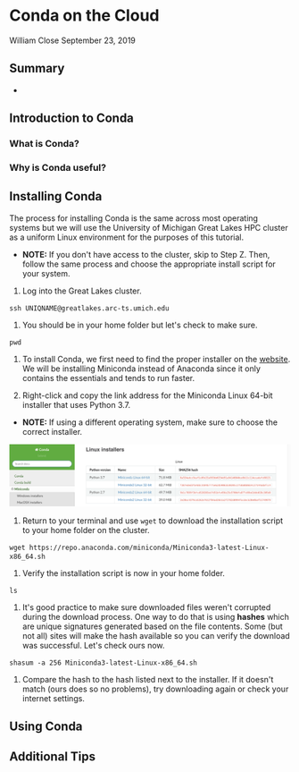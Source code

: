 # Conda on the Cloud

William Close
September 23, 2019


## Summary

* 

## Introduction to Conda

### What is Conda?

### Why is Conda useful?



## Installing Conda

The process for installing Conda is the same across most operating systems but we will use the University of Michigan Great Lakes HPC cluster as a uniform Linux environment for the purposes of this tutorial.
* **NOTE:** If you don't have access to the cluster, skip to Step Z. Then, follow the same process and choose the appropriate install script for your system.

1. Log into the Great Lakes cluster.
```
ssh UNIQNAME@greatlakes.arc-ts.umich.edu
```

1. You should be in your home folder but let's check to make sure.
```
pwd
```

1. To install Conda, we first need to find the proper installer on the [website](https://docs.conda.io/en/latest/miniconda.html). We will be installing Miniconda instead of Anaconda since it only contains the essentials and tends to run faster.

1. Right-click and copy the link address for the Miniconda Linux 64-bit installer that uses Python 3.7.
* **NOTE:** If using a different operating system, make sure to choose the correct installer.

![Image of Miniconda Linux installers](/images/miniconda_installer.png)

1. Return to your terminal and use `wget` to download the installation script to your home folder on the cluster.
```
wget https://repo.anaconda.com/miniconda/Miniconda3-latest-Linux-x86_64.sh
```

1. Verify the installation script is now in your home folder.
```
ls
```

1. It's good practice to make sure downloaded files weren't corrupted during the download process. One way to do that is using **hashes** which are unique signatures generated based on the file contents. Some (but not all) sites will make the hash available so you can verify the download was successful. Let's check ours now.

```
shasum -a 256 Miniconda3-latest-Linux-x86_64.sh
```

1. Compare the hash to the hash listed next to the installer. If it doesn't match (ours does so no problems), try downloading again or check your internet settings.



## Using Conda

## Additional Tips














